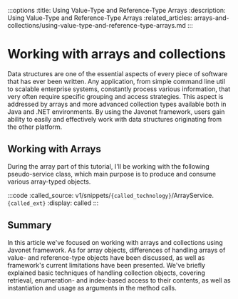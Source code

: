 :::options
:title: Using Value-Type and Reference-Type Arrays
:description: Using Value-Type and Reference-Type Arrays
:related_articles: arrays-and-collections/using-value-type-and-reference-type-arrays.md
:::
  
# Working with arrays and collections  

Data structures are one of the essential aspects of every piece of software that has ever been written. Any
application, from simple command line util to scalable enterprise systems, constantly process various
information, that very often require specific grouping and access strategies. This aspect is addressed by
arrays and more advanced collection types available both in Java and .NET environments. By using the
Javonet framework, users gain ability to easily and effectively work with data structures originating
from the other platform.  
  
## Working with Arrays

During the array part of this tutorial, I'll be working with the following pseudo-service class, which main
purpose is to produce and consume various array-typed objects.

:::code 
:called_source: v1/snippets/`{called_technology}`/ArrayService.`{called_ext}`
:display: called
:::
  






## Summary  
  
In this article we've focused on working with arrays and collections using Javonet
framework. As for array objects, differences of handling arrays of value- and reference-type objects have
been discussed, as well as framework's current limitations have been presented. We've briefly explained
basic techniques of handling collection objects, covering retrieval, enumeration- and index-based
access to their contents, as well as instantiation and usage as arguments in the method calls.
  